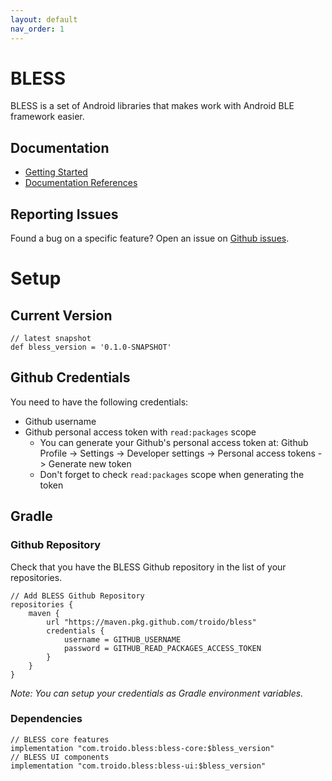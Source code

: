 ```yaml
---
layout: default
nav_order: 1
---
```

# BLESS
BLESS is a set of Android libraries that makes work with Android BLE framework easier.

## Documentation
* [Getting Started](./docs/README.md)
* [Documentation References](./docs/reference.md)

## Reporting Issues
Found a bug on a specific feature? Open an issue on [Github issues](https://github.com/troido/bless/issues).

# Setup

## Current Version
```Gradle
// latest snapshot
def bless_version = '0.1.0-SNAPSHOT'
```

## Github Credentials
You need to have the following credentials:
* Github username
* Github personal access token with `read:packages` scope
    * You can generate your Github's personal access token at: Github Profile -> Settings -> Developer settings -> Personal access tokens -> Generate new token
    * Don't forget to check `read:packages` scope when generating the token

## Gradle

### Github Repository
Check that you have the BLESS Github repository in the list of your repositories.
```Gradle
// Add BLESS Github Repository
repositories {
    maven {
        url "https://maven.pkg.github.com/troido/bless"
        credentials {
            username = GITHUB_USERNAME
            password = GITHUB_READ_PACKAGES_ACCESS_TOKEN
        }
    }
}
```
*Note: You can setup your credentials as Gradle environment variables.*

### Dependencies
```Gradle
// BLESS core features
implementation "com.troido.bless:bless-core:$bless_version"
// BLESS UI components
implementation "com.troido.bless:bless-ui:$bless_version"
```
